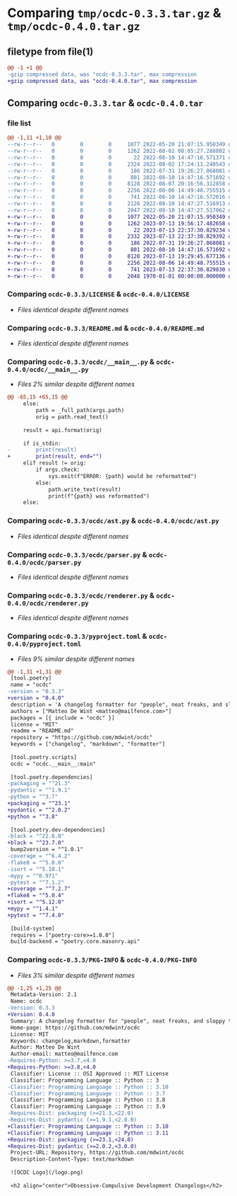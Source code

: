 # Comparing `tmp/ocdc-0.3.3.tar.gz` & `tmp/ocdc-0.4.0.tar.gz`

## filetype from file(1)

```diff
@@ -1 +1 @@
-gzip compressed data, was "ocdc-0.3.3.tar", max compression
+gzip compressed data, was "ocdc-0.4.0.tar", max compression
```

## Comparing `ocdc-0.3.3.tar` & `ocdc-0.4.0.tar`

### file list

```diff
@@ -1,11 +1,10 @@
--rw-r--r--   0        0        0     1077 2022-05-20 21:07:15.950349 ocdc-0.3.3/LICENSE
--rw-r--r--   0        0        0     1262 2022-08-02 08:05:27.288802 ocdc-0.3.3/README.md
--rw-r--r--   0        0        0       22 2022-08-10 14:47:16.571371 ocdc-0.3.3/ocdc/__init__.py
--rw-r--r--   0        0        0     2324 2022-08-02 17:24:11.240543 ocdc-0.3.3/ocdc/__main__.py
--rw-r--r--   0        0        0      186 2022-07-31 19:26:27.068081 ocdc-0.3.3/ocdc/api.py
--rw-r--r--   0        0        0      801 2022-08-10 14:47:16.571692 ocdc-0.3.3/ocdc/ast.py
--rw-r--r--   0        0        0     8128 2022-08-07 20:16:56.312858 ocdc-0.3.3/ocdc/parser.py
--rw-r--r--   0        0        0     2256 2022-08-06 14:49:48.755515 ocdc-0.3.3/ocdc/renderer.py
--rw-r--r--   0        0        0      741 2022-08-10 14:47:16.572016 ocdc-0.3.3/pyproject.toml
--rw-r--r--   0        0        0     2126 2022-08-10 14:47:27.516913 ocdc-0.3.3/setup.py
--rw-r--r--   0        0        0     2047 2022-08-10 14:47:27.517062 ocdc-0.3.3/PKG-INFO
+-rw-r--r--   0        0        0     1077 2022-05-20 21:07:15.950349 ocdc-0.4.0/LICENSE
+-rw-r--r--   0        0        0     1262 2023-07-13 19:56:17.482658 ocdc-0.4.0/README.md
+-rw-r--r--   0        0        0       22 2023-07-13 22:37:30.829234 ocdc-0.4.0/ocdc/__init__.py
+-rw-r--r--   0        0        0     2332 2023-07-13 22:37:30.829392 ocdc-0.4.0/ocdc/__main__.py
+-rw-r--r--   0        0        0      186 2022-07-31 19:26:27.068081 ocdc-0.4.0/ocdc/api.py
+-rw-r--r--   0        0        0      801 2022-08-10 14:47:16.571692 ocdc-0.4.0/ocdc/ast.py
+-rw-r--r--   0        0        0     8128 2023-07-13 19:29:45.677136 ocdc-0.4.0/ocdc/parser.py
+-rw-r--r--   0        0        0     2256 2022-08-06 14:49:48.755515 ocdc-0.4.0/ocdc/renderer.py
+-rw-r--r--   0        0        0      741 2023-07-13 22:37:30.829830 ocdc-0.4.0/pyproject.toml
+-rw-r--r--   0        0        0     2048 1970-01-01 00:00:00.000000 ocdc-0.4.0/PKG-INFO
```

### Comparing `ocdc-0.3.3/LICENSE` & `ocdc-0.4.0/LICENSE`

 * *Files identical despite different names*

### Comparing `ocdc-0.3.3/README.md` & `ocdc-0.4.0/README.md`

 * *Files identical despite different names*

### Comparing `ocdc-0.3.3/ocdc/__main__.py` & `ocdc-0.4.0/ocdc/__main__.py`

 * *Files 2% similar despite different names*

```diff
@@ -65,15 +65,15 @@
     else:
         path = _full_path(args.path)
         orig = path.read_text()
 
     result = api.format(orig)
 
     if is_stdin:
-        print(result)
+        print(result, end="")
     elif result != orig:
         if args.check:
             sys.exit(f"ERROR: {path} would be reformatted")
         else:
             path.write_text(result)
             print(f"{path} was reformatted")
     else:
```

### Comparing `ocdc-0.3.3/ocdc/ast.py` & `ocdc-0.4.0/ocdc/ast.py`

 * *Files identical despite different names*

### Comparing `ocdc-0.3.3/ocdc/parser.py` & `ocdc-0.4.0/ocdc/parser.py`

 * *Files identical despite different names*

### Comparing `ocdc-0.3.3/ocdc/renderer.py` & `ocdc-0.4.0/ocdc/renderer.py`

 * *Files identical despite different names*

### Comparing `ocdc-0.3.3/pyproject.toml` & `ocdc-0.4.0/pyproject.toml`

 * *Files 9% similar despite different names*

```diff
@@ -1,31 +1,31 @@
 [tool.poetry]
 name = "ocdc"
-version = "0.3.3"
+version = "0.4.0"
 description = 'A changelog formatter for "people", neat freaks, and sloppy typists.'
 authors = ["Matteo De Wint <matteo@mailfence.com>"]
 packages = [{ include = "ocdc" }]
 license = "MIT"
 readme = "README.md"
 repository = "https://github.com/mdwint/ocdc"
 keywords = ["changelog", "markdown", "formatter"]
 
 [tool.poetry.scripts]
 ocdc = "ocdc.__main__:main"
 
 [tool.poetry.dependencies]
-packaging = "^21.3"
-pydantic = "^1.9.1"
-python = "^3.7"
+packaging = "^23.1"
+pydantic = "^2.0.2"
+python = "^3.8"
 
 [tool.poetry.dev-dependencies]
-black = "^22.6.0"
+black = "^23.7.0"
 bump2version = "^1.0.1"
-coverage = "^6.4.2"
-flake8 = "^5.0.0"
-isort = "^5.10.1"
-mypy = "^0.971"
-pytest = "^7.1.2"
+coverage = "^7.2.7"
+flake8 = "^5.0.4"
+isort = "^5.12.0"
+mypy = "^1.4.1"
+pytest = "^7.4.0"
 
 [build-system]
 requires = ["poetry-core>=1.0.0"]
 build-backend = "poetry.core.masonry.api"
```

### Comparing `ocdc-0.3.3/PKG-INFO` & `ocdc-0.4.0/PKG-INFO`

 * *Files 3% similar despite different names*

```diff
@@ -1,25 +1,25 @@
 Metadata-Version: 2.1
 Name: ocdc
-Version: 0.3.3
+Version: 0.4.0
 Summary: A changelog formatter for "people", neat freaks, and sloppy typists.
 Home-page: https://github.com/mdwint/ocdc
 License: MIT
 Keywords: changelog,markdown,formatter
 Author: Matteo De Wint
 Author-email: matteo@mailfence.com
-Requires-Python: >=3.7,<4.0
+Requires-Python: >=3.8,<4.0
 Classifier: License :: OSI Approved :: MIT License
 Classifier: Programming Language :: Python :: 3
-Classifier: Programming Language :: Python :: 3.10
-Classifier: Programming Language :: Python :: 3.7
 Classifier: Programming Language :: Python :: 3.8
 Classifier: Programming Language :: Python :: 3.9
-Requires-Dist: packaging (>=21.3,<22.0)
-Requires-Dist: pydantic (>=1.9.1,<2.0.0)
+Classifier: Programming Language :: Python :: 3.10
+Classifier: Programming Language :: Python :: 3.11
+Requires-Dist: packaging (>=23.1,<24.0)
+Requires-Dist: pydantic (>=2.0.2,<3.0.0)
 Project-URL: Repository, https://github.com/mdwint/ocdc
 Description-Content-Type: text/markdown
 
 ![OCDC Logo](/logo.png)
 
 <h2 align="center">Obsessive-Compulsive Development Changelogs</h2>
```

